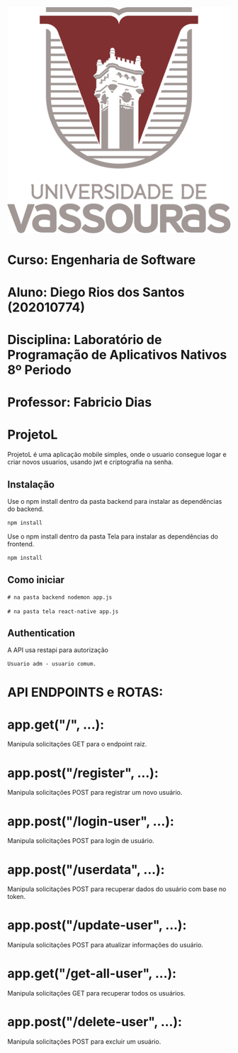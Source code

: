 ![alt text](https://github.com/DiegoWebwork/estrutura-de-dados/blob/main/universidade%20de%20vassouras%20Vertical.png)

# Curso: Engenharia de Software
# Aluno: Diego Rios dos Santos (202010774)
# Disciplina: Laboratório de Programação de Aplicativos Nativos 8º Periodo
# Professor: Fabricio Dias


# ProjetoL

ProjetoL é uma aplicação mobile simples, onde o usuario consegue logar e criar novos usuarios, usando jwt e criptografia na senha.

## Instalação

Use o npm install dentro da pasta backend para instalar as dependências do backend.

```bash
npm install 
```
Use o npm install dentro da pasta Tela para instalar as dependências do frontend.

```bash
npm install 
```

## Como iniciar

```node
# na pasta backend nodemon app.js

# na pasta tela react-native app.js

```

## Authentication
A API usa restapi para autorização

```
Usuario adm - usuario comum.
```
# API ENDPOINTS e ROTAS:

# app.get("/", ...):
  Manipula solicitações GET para o endpoint raiz.
  
 

# app.post("/register", ...):
   Manipula solicitações POST para registrar um novo usuário.
  
  

# app.post("/login-user", ...):
  Manipula solicitações POST para login de usuário.
  
 

# app.post("/userdata", ...):
  Manipula solicitações POST para recuperar dados do usuário com base no token.
  
  
  


# app.post("/update-user", ...):
  Manipula solicitações POST para atualizar informações do usuário.
  
  

# app.get("/get-all-user", ...):
  Manipula solicitações GET para recuperar todos os usuários.
  
 
# app.post("/delete-user", ...):
  Manipula solicitações POST para excluir um usuário.
  

